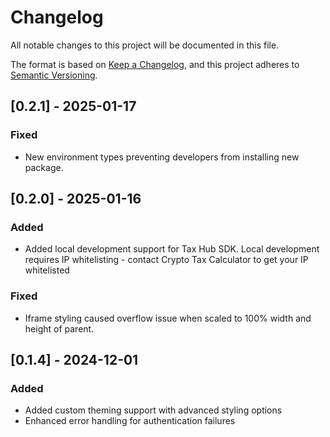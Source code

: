 # Changelog

All notable changes to this project will be documented in this file.

The format is based on [Keep a Changelog](https://keepachangelog.com/en/1.0.0/),
and this project adheres to [Semantic Versioning](https://semver.org/spec/v2.0.0.html).

## [0.2.1] - 2025-01-17

### Fixed

-   New environment types preventing developers from installing new package.

## [0.2.0] - 2025-01-16

### Added

-   Added local development support for Tax Hub SDK. Local development requires IP whitelisting - contact Crypto Tax Calculator to get your IP whitelisted

### Fixed

-   Iframe styling caused overflow issue when scaled to 100% width and height of parent.

## [0.1.4] - 2024-12-01

### Added

-   Added custom theming support with advanced styling options
-   Enhanced error handling for authentication failures
